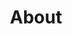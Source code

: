 ---
title: About
meta_title: About | Smartz Bookkeeping & Accounts
meta_description: >-
  Bookkeeping, Accounting and Office Management services for
  Bicester, Oxford and the surrounding area.
introduction:
  blurbs:
    - id: 1
      text: >
        I am a Xero certified bookkeeper who started ‘Smartz Bookkeeping &
        Accounts’ here in Bicester a number of years ago and I am positive
        that I can add value to your business to support you in achieving
        your company goals. With 30 years’ experience in bookkeeping and
        accounts I am looking to offer my services to local businesses who
        need help with their bookkeeping and accounts.
    - id: 2
      text: >
        I have many years’ of experience using various accounting products
        including Sage, Sage business cloud and Xero software. I can also
        make use of Dext software that speeds up data entry and attaches
        images of documents to the transactions in your accounting package,
        making data entry more efficient and cost effective. I am also
        experienced in transferring my clients from old outdated accounting
        software solutions and processes onto modern, time efficient
        software that can help move your business forward.
    - id: 3
      text: >
        Good bookkeeping can help you keep track of what is happening in
        your business and enable smooth running of your accounts. It also
        helps with planning for a successful future with accurate facts
        and figures at your fingertips. Small business owners often try
        to do their books themselves, this takes away time from what
        matters most - servicing your own clients. Have you ever run out
        of time getting your accounts in order to sort your VAT return
        and/or end of year accounts? I would like to avoid this
        unnecessary stress by working with you to keep everything in
        order in a timely fashion.
    - id: 4
      text: >
        The bookkeeping services I am offering includes, Self Assessments,
        payroll and RTI, bank reconciliations, CIS returns, VAT returns,
        credit control/debt chasing, processing sales and purchase invoices,
        cash flow reporting and ad hoc reporting as needed.
    - id: 5
      text: >
        It may be that you need some temporary help, or a regular amount
        of work done each week/month. My services are offered at very
        reasonable rates.
---